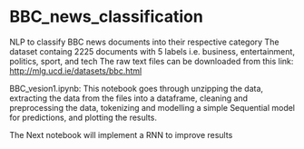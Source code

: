 # BBC_news_classification
NLP to classify BBC news documents into their respective category
The dataset containg 2225 documents with 5 labels i.e. business, entertainment, politics, sport,  and tech
The raw text files can be downloaded from this link: http://mlg.ucd.ie/datasets/bbc.html

BBC_vesion1.ipynb:
This notebook goes through unzipping the data, extracting the data from the files into a dataframe, cleaning and preprocessing the data, tokenizing and modelling a simple Sequential model for predictions, and plotting the results. 

The Next notebook will implement a RNN to improve results
